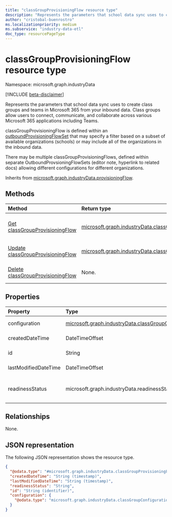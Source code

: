 ```yaml
---
title: "classGroupProvisioningFlow resource type"
description: "Represents the parameters that school data sync uses to create class groups and teams in Microsoft 365 from your inbound data."
author: "cristobal-buenrostro"
ms.localizationpriority: medium
ms.subservice: "industry-data-etl"
doc_type: resourcePageType
---
```


# classGroupProvisioningFlow resource type

Namespace: microsoft.graph.industryData

[!INCLUDE [beta-disclaimer](../../includes/beta-disclaimer.md)]

Represents the parameters that school data sync uses to create class groups and teams in Microsoft 365 from your inbound data. Class groups allow users to connect, communicate, and collaborate across various Microsoft 365 applications including Teams.

classGroupProvisioningFlow is defined within an [outboundProvisioningFlowSet](industrydata-outboundprovisioningflowset.md) that may specify a filter based on a subset of available organizations (schools) or may include all of the organizations in the inbound data.

There may be multiple classGroupProvisioningFlows, defined within separate OutboundProvsioningFlowSets (editor note, hyperlink to related docs) allowing different configurations for different organizations.

Inherits from [microsoft.graph.industryData.provisioningFlow](industrydata-provisioningflow.md).

## Methods

| Method                                                                                            | Return type                                                                                                                   | Description                                                                                                                                                           |
| :------------------------------------------------------------------------------------------------ | :---------------------------------------------------------------------------------------------------------------------------- | :-------------------------------------------------------------------------------------------------------------------------------------------------------------------- |
| [Get classGroupProvisioningFlow](../api/industrydata-classgroupprovisioningflow-get.md)           | [microsoft.graph.industryData.classGroupProvisioningFlow](industrydata-classgroupprovisioningflow.md)            | Read the properties and relationships of a classgroupprovisioningflow object. |
| [Update classGroupProvisioningFlow](../api/industrydata-classgroupprovisioningflow-update.md)     | [microsoft.graph.industryData.classGroupProvisioningFlow](industrydata-classgroupprovisioningflow.md)            | Update the properties of a classgroupprovisioningflow object.                 |
| [Delete classGroupProvisioningFlow](../api/industrydata-classgroupprovisioningflow-delete.md)     | None.                                                                                                                          | Delete a classgroupprovisioningflow object.                                   |

## Properties

| Property             | Type                                                                                                         | Description                                                                                                                                                                                                         |
| :------------------- | :----------------------------------------------------------------------------------------------------------- | :------------------------------------------------------------------------------------------------------------------------------------------------------------------------------------------------------------------ |
| configuration        | [microsoft.graph.industryData.classGroupConfiguration](industrydata-classgroupconfiguration.md) | The different attribute choices for the class groups to be provisioned.                                                                                                                                              |
| createdDateTime      | DateTimeOffset                                                                                               | Inherited from [microsoft.graph.industryData.provisioningFlow](industrydata-provisioningflow.md).                                                                                                      |
| id                   | String                                                                                                       | Inherited from [microsoft.graph.industryData.provisioningFlow](industrydata-provisioningflow.md).                                                                                                      |
| lastModifiedDateTime | DateTimeOffset                                                                                               | Inherited from [microsoft.graph.industryData.provisioningFlow](industrydata-provisioningflow.md).                                                                                                      |
| readinessStatus      | microsoft.graph.industryData.readinessStatus                                                                 | Inherited from [microsoft.graph.industryData.provisioningFlow](industrydata-provisioningflow.md). The possible values are: `notReady`, `ready`, `failed`, `disabled`, `expired`, `unknownFutureValue`. |

## Relationships

None.

## JSON representation

The following JSON representation shows the resource type.

<!-- {
  "blockType": "resource",
  "keyProperty": "id",
  "@odata.type": "microsoft.graph.industryData.classGroupProvisioningFlow",
  "baseType": "microsoft.graph.industryData.provisioningFlow",
  "openType": false
}
-->

```json
{
  "@odata.type": "#microsoft.graph.industryData.classGroupProvisioningFlow",
  "createdDateTime": "String (timestamp)",
  "lastModifiedDateTime": "String (timestamp)",
  "readinessStatus": "String",
  "id": "String (identifier)",
  "configuration": {
    "@odata.type": "microsoft.graph.industryData.classGroupConfiguration"
  }
}
```
